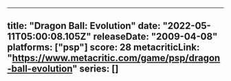 
---
title: "Dragon Ball: Evolution"
date: "2022-05-11T05:00:08.105Z"
releaseDate: "2009-04-08"
platforms: ["psp"]
score: 28
metacriticLink: "https://www.metacritic.com/game/psp/dragon-ball-evolution"
series: []
---
